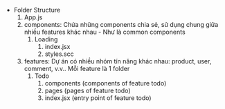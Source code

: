- Folder Structure
    1. App.js
    2. components: Chứa những components chia sẻ, sử dụng chung giữa nhiều features khác nhau - Như là common components
        1. Loading
            1. index.jsx
            2. styles.scc
    3. features: Dự án có nhiều nhóm tín năng khác nhau: product, user, comment, v.v.. Mỗi feature là 1 folder
        1. Todo
            1. components (components of feature todo)
            2. pages (pages of feature todo)
            3. index.jsx (entry point of feature todo)